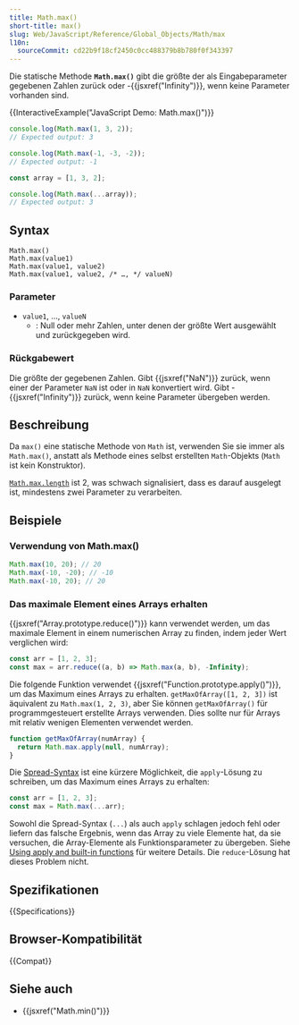 ```yaml
---
title: Math.max()
short-title: max()
slug: Web/JavaScript/Reference/Global_Objects/Math/max
l10n:
  sourceCommit: cd22b9f18cf2450c0cc488379b8b780f0f343397
---
```


Die statische Methode **`Math.max()`** gibt die größte der als Eingabeparameter gegebenen Zahlen zurück oder -{{jsxref("Infinity")}}, wenn keine Parameter vorhanden sind.

{{InteractiveExample("JavaScript Demo: Math.max()")}}

```js interactive-example
console.log(Math.max(1, 3, 2));
// Expected output: 3

console.log(Math.max(-1, -3, -2));
// Expected output: -1

const array = [1, 3, 2];

console.log(Math.max(...array));
// Expected output: 3
```

## Syntax

```js-nolint
Math.max()
Math.max(value1)
Math.max(value1, value2)
Math.max(value1, value2, /* …, */ valueN)
```

### Parameter

- `value1`, …, `valueN`
  - : Null oder mehr Zahlen, unter denen der größte Wert ausgewählt und zurückgegeben wird.

### Rückgabewert

Die größte der gegebenen Zahlen. Gibt {{jsxref("NaN")}} zurück, wenn einer der Parameter `NaN` ist oder in `NaN` konvertiert wird. Gibt -{{jsxref("Infinity")}} zurück, wenn keine Parameter übergeben werden.

## Beschreibung

Da `max()` eine statische Methode von `Math` ist, verwenden Sie sie immer als `Math.max()`, anstatt als Methode eines selbst erstellten `Math`-Objekts (`Math` ist kein Konstruktor).

[`Math.max.length`](/de/docs/Web/JavaScript/Reference/Global_Objects/Function/length) ist 2, was schwach signalisiert, dass es darauf ausgelegt ist, mindestens zwei Parameter zu verarbeiten.

## Beispiele

### Verwendung von Math.max()

```js
Math.max(10, 20); // 20
Math.max(-10, -20); // -10
Math.max(-10, 20); // 20
```

### Das maximale Element eines Arrays erhalten

{{jsxref("Array.prototype.reduce()")}} kann verwendet werden, um das maximale
Element in einem numerischen Array zu finden, indem jeder Wert verglichen wird:

```js
const arr = [1, 2, 3];
const max = arr.reduce((a, b) => Math.max(a, b), -Infinity);
```

Die folgende Funktion verwendet {{jsxref("Function.prototype.apply()")}}, um das Maximum eines Arrays zu erhalten. `getMaxOfArray([1, 2, 3])` ist äquivalent zu `Math.max(1, 2, 3)`, aber Sie können `getMaxOfArray()` für programmgesteuert erstellte Arrays verwenden. Dies sollte nur für Arrays mit relativ wenigen Elementen verwendet werden.

```js
function getMaxOfArray(numArray) {
  return Math.max.apply(null, numArray);
}
```

Die [Spread-Syntax](/de/docs/Web/JavaScript/Reference/Operators/Spread_syntax) ist eine kürzere Möglichkeit, die `apply`-Lösung zu schreiben, um das Maximum eines Arrays zu erhalten:

```js
const arr = [1, 2, 3];
const max = Math.max(...arr);
```

Sowohl die Spread-Syntax (`...`) als auch `apply` schlagen jedoch fehl oder liefern das falsche Ergebnis, wenn das Array zu viele Elemente hat, da sie versuchen, die Array-Elemente als Funktionsparameter zu übergeben. Siehe [Using apply and built-in functions](/de/docs/Web/JavaScript/Reference/Global_Objects/Function/apply#using_apply_and_built-in_functions) für weitere Details. Die `reduce`-Lösung hat dieses Problem nicht.

## Spezifikationen

{{Specifications}}

## Browser-Kompatibilität

{{Compat}}

## Siehe auch

- {{jsxref("Math.min()")}}
